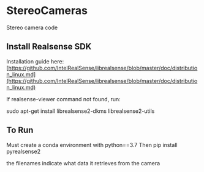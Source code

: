 # StereoCameras

Stereo camera code

## Install Realsense SDK

Installation guide here: [https://github.com/IntelRealSense/librealsense/blob/master/doc/distribution_linux.md](https://github.com/IntelRealSense/librealsense/blob/master/doc/distribution_linux.md)

If realsense-viewer command not found, run:

sudo apt-get install librealsense2-dkms librealsense2-utils

## To Run

Must create a conda environment with python==3.7
Then pip install pyrealsense2

the filenames indicate what data it retrieves from the camera

